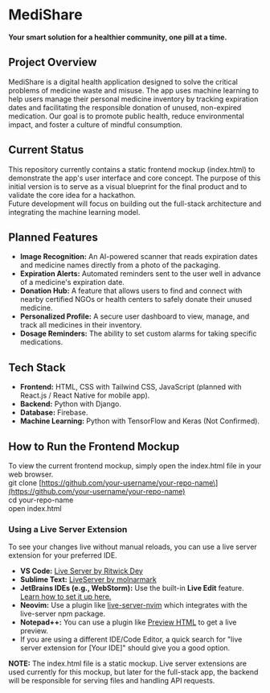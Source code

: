 # **MediShare**

**Your smart solution for a healthier community, one pill at a time.**

## **Project Overview**

MediShare is a digital health application designed to solve the critical problems of medicine waste and misuse. The app uses machine learning to help users manage their personal medicine inventory by tracking expiration dates and facilitating the responsible donation of unused, non-expired medication. Our goal is to promote public health, reduce environmental impact, and foster a culture of mindful consumption.

## **Current Status**

This repository currently contains a static frontend mockup (index.html) to demonstrate the app's user interface and core concept. The purpose of this initial version is to serve as a visual blueprint for the final product and to validate the core idea for a hackathon.  
Future development will focus on building out the full-stack architecture and integrating the machine learning model.

## **Planned Features**

* **Image Recognition:** An AI-powered scanner that reads expiration dates and medicine names directly from a photo of the packaging.  
* **Expiration Alerts:** Automated reminders sent to the user well in advance of a medicine's expiration date.  
* **Donation Hub:** A feature that allows users to find and connect with nearby certified NGOs or health centers to safely donate their unused medicine.  
* **Personalized Profile:** A secure user dashboard to view, manage, and track all medicines in their inventory.  
* **Dosage Reminders:** The ability to set custom alarms for taking specific medications.

## **Tech Stack**

* **Frontend:** HTML, CSS with Tailwind CSS, JavaScript (planned with React.js / React Native for mobile app).  
* **Backend:** Python with Django.  
* **Database:** Firebase.  
* **Machine Learning:** Python with TensorFlow and Keras (Not Confirmed).

## **How to Run the Frontend Mockup**

To view the current frontend mockup, simply open the index.html file in your web browser.  
git clone \[https://github.com/your-username/your-repo-name\](https://github.com/your-username/your-repo-name)  
cd your-repo-name  
open index.html

### **Using a Live Server Extension**

To see your changes live without manual reloads, you can use a live server extension for your preferred IDE.

* **VS Code:** [Live Server by Ritwick Dey](https://marketplace.visualstudio.com/items?itemName=ritwickdey.LiveServer)  
* **Sublime Text:** [LiveServer by molnarmark](https://packagecontrol.io/packages/LiveServer)  
* **JetBrains IDEs (e.g., WebStorm):** Use the built-in **Live Edit** feature. [Learn how to set it up here.](https://www.jetbrains.com/help/idea/live-editing.html)  
* **Neovim:** Use a plugin like [live-server-nvim](https://github.com/ngtuonghy/live-server-nvim) which integrates with the live-server npm package.  
* **Notepad++:** You can use a plugin like [Preview HTML](https://fossil.2of4.net/npp_preview) to get a live preview.  
* If you are using a different IDE/Code Editor, a quick search for "live server extension for \[Your IDE\]" should give you a good option.

**NOTE:** The index.html file is a static mockup. Live server extensions are used currently for this mockup, but later for the full-stack app, the backend will be responsible for serving files and handling API requests.
